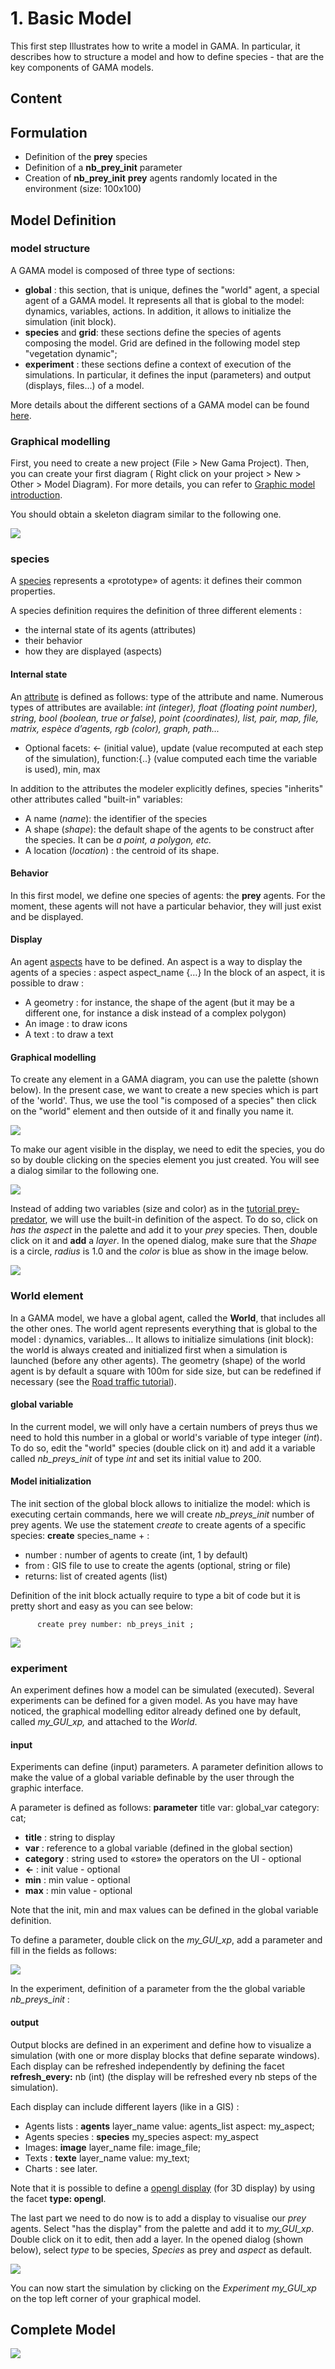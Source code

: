 # 1. Basic Model
This first step Illustrates how to write a model in GAMA. In particular, it describes how to structure a model and how to define species - that are the key components of GAMA models.
## Content







## Formulation
  * Definition of the **prey** species
  * Definition of a **nb\_prey\_init** parameter
  * Creation of **nb\_prey\_init** **prey** agents randomly located in the environment (size: 100x100)





## Model Definition

### model structure
A GAMA model is composed of three type of sections:
  * **global** : this section, that is unique, defines the "world" agent, a special agent of a GAMA model. It represents all that is global to the model: dynamics, variables, actions. In addition, it allows to initialize the simulation (init block).
  * **species** and **grid**: these sections define the species of agents composing the model. Grid are defined in the following model step "vegetation dynamic";
  * **experiment** : these sections define a context of execution of the simulations. In particular, it defines the input (parameters) and output (displays, files...) of a model.

More details about the different sections of a GAMA model can be found [here](G__OrganizationModel).


### Graphical modelling
First, you need to create a new project (File > New Gama Project). Then, you can create your first diagram ( Right click on your project > New > Other > Model Diagram).
For more details, you can refer to [Graphic model introduction](G__GamlEditor#Creating_a_first_model).

You should obtain a skeleton diagram similar to the following one.

<img src='images/Tutorials/Graphic_modelling1/01_Skeleton.png' />

### species
A [species](G__DefiningSpecies) represents a «prototype» of agents: it defines their common properties.

A species definition requires the definition of three different elements :
  * the internal state of its agents (attributes)
  * their behavior
  * how they are displayed (aspects)

#### Internal state
An [attribute](G__DefiningAttributes) is defined as follows: type of the attribute  and name. Numerous types of attributes are available: _int (integer), float (floating point number), string, bool (boolean, true or false), point (coordinates), list, pair, map, file, matrix, espèce d’agents, rgb (color), graph, path..._
  * Optional facets: <- (initial value), update (value recomputed at each step of the simulation), function:{..} (value computed each time the variable is used), min, max

In addition to the attributes the modeler explicitly defines, species "inherits" other attributes called "built-in" variables:
  * A name (_name_): the identifier of the species
  * A shape (_shape_): the default shape of the agents to be construct after the species. It can be _a point, a polygon, etc._
  * A location (_location_) : the centroid of its shape.

#### Behavior
In this first model, we define one species of agents: the **prey** agents. For the moment, these agents will not have a particular behavior, they will just exist and be displayed.

#### Display
An agent [aspects](G__DefiningAspects) have to be defined. An aspect is a way to display the agents of a species : aspect aspect\_name {…}
In the block of an aspect, it is possible to draw :
  * A geometry :  for instance, the shape of the agent (but it may be a different one, for instance a disk instead of a complex polygon)
  * An image : to draw icons
  * A text : to draw a text


#### Graphical modelling
To create any element in a GAMA diagram, you can use the palette (shown below). In the present case, we want to create a new species which is part of the 'world'. Thus, we use the tool "is composed of a species" then click on the "world" element and then outside of it and finally you name it.


<img src='images/Tutorials/Graphic_modelling1/02_Palette.png' />


To make our agent visible in the display, we need to edit the species, you do so by double clicking on the species element you just created. You will see a dialog similar to the following one.

<img src='images/Tutorials/Graphic_modelling1/05_Empty_Species.png' />


Instead of adding two variables (size and color) as in the [tutorial prey-predator](Tutorial__PredatorPreyTutorial_step1), we will use the built-in definition of the aspect. To do so, click on _has the aspect_ in the palette and add it to your _prey_ species. Then, double click on it and **add** a _layer_. In the opened dialog, make sure that the _Shape_ is a circle, _radius_ is 1.0 and the _color_ is blue as show in the image below.

<img src='images/Tutorials/Graphic_modelling1/06_Aspect_definition.png' />


### World element
In a GAMA model, we have a global agent, called the **World**, that includes all the other ones.
The world agent represents everything that is global to the model : dynamics, variables…
It allows to initialize simulations (init block): the world is always created and initialized first when a simulation is launched (before any other agents). The geometry (shape) of the world agent is by default a square with 100m for side size, but can be redefined if necessary (see the [Road traffic tutorial](Tutorial__RoadTrafficTutorial)).

#### global variable


In the current model, we will only have a certain numbers of preys thus we need to hold this number in a global or world's variable of type integer (_int_). To do so, edit the "world" species (double click on it) and add it a variable called _nb\_preys\_init_ of type _int_ and set its initial value to 200.


#### Model initialization

The init section of the global block allows to initialize the model: which is executing certain commands, here we will create _nb\_preys\_init_ number of prey agents. We use the statement _create_  to create agents of a specific species: **create** species\_name + :
  * number : number of agents to create (int, 1 by default)
  * from : GIS file to use to create the agents (optional, string or file)
  * returns: list of created agents (list)


Definition of the init block actually require to type a bit of code but it is pretty short and easy as you can see below:
```
      create prey number: nb_preys_init ;
```


<img src='images/Tutorials/Graphic_modelling1/03_world_definition.png' />


### experiment
An experiment defines how a model can be simulated (executed). Several experiments can be defined for a given model. As you have may have noticed, the graphical modelling editor already defined one by default, called  _my\_GUI\_xp,_ and attached to the _World_.

#### input
Experiments can define (input) parameters. A parameter definition allows to make the value of a global variable definable by the user through the graphic interface.

A parameter is defined as follows:
**parameter** title var: global\_var category: cat;
  * **title** : string to display
  * **var** : reference to a global variable (defined in the global section)
  * **category** : string used to «store» the operators on the UI - optional
  * **<-** : init value - optional
  * **min** : min value - optional
  * **max** : min value - optional

Note that the init, min and max values can be defined in the global variable definition.


To define a parameter, double click on the _my\_GUI\_xp_, add a parameter and fill in the fields as follows:


<img src='images/Tutorials/Graphic_modelling1/04_GUI_experiment.png' />

In the experiment, definition of a parameter from the the global variable _nb\_preys\_init_ :

#### output
Output blocks are defined in an experiment and define how to visualize a simulation (with one or more display blocks that define separate windows). Each display can be refreshed independently by defining the facet **refresh\_every:** nb (int) (the display will be refreshed every nb steps of the simulation).

Each display can include different layers (like in a GIS) :
  * Agents lists : **agents** layer\_name value: agents\_list aspect: my\_aspect;
  * Agents species : **species**  my\_species aspect: my\_aspect
  * Images: **image** layer\_name file: image\_file;
  * Texts : **texte** layer\_name value: my\_text;
  * Charts : see later.

Note that it is possible to define a [opengl display](G__3DSpecificInstructions) (for 3D display) by using the facet **type: opengl**.


The last part we need to do now is to add a display to visualise our _prey_ agents. Select "has the display" from the palette and add it to _my\_GUI\_xp_. Double click on it to edit, then add a layer. In the opened dialog (shown below), select _type_ to be species, _Species_ as prey and _aspect_ as default.


<img src='images/Tutorials/Graphic_modelling1/07_Display_Layer_definition.png' />


You can now start the simulation by clicking on the _Experiment my\_GUI\_xp_ on the top left corner of your graphical model.





## Complete Model


<img src='images/Tutorials/Graphic_modelling1/08_Step1_complete_model.png' />